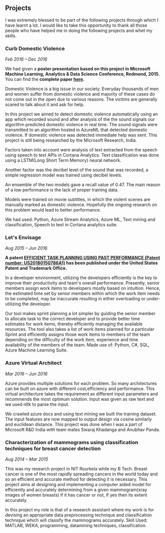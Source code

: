 ## Projects

I was extremely blessed to be part of the following projects through which I have learnt a lot. I would like to take this opportunity to thank all those people who have helped me in doing the following projects and whet my skills.

### Curb Domestic Violence
*Feb 2016 – Dec 2016*

We had given a **poster presentation based on this project in  Microsoft Machine Learning, Analytics & Data Science Conference, Redmond, 2015.** You can find the **complete paper [here](MLADS%202016-CurbDomesticViolence.pdf).**

Domestic Violence is a big issue in our society. Everyday thousands of men and women suffer from domestic violence and majority of these cases do not come out in the open due to various reasons. The victims are generally scared to talk about it and ask for help.

In this project we aimed to detect domestic violence automatically using an app which recorded sound and after analysis of the the sound signals our algorithm predicted domestic violence in real time. The sound signals were transmitted to an algorithm hosted in AzureML that detected domestic violence. If domestic violence was detected immediate help was sent. This project is still being researched by the Microsoft Research, India.
  
  Factors taken into account were analysis of text extracted from the speech using speech to text APIs in Cortana Analytics. Text classification was done using a LSTM(Long Short Term Memory) neural network. 
  
  Another factor was the decibel level of the sound that was recorded, a simple regression model was trained using decibel levels.
  
  An ensemble of the two models gave a recall value of 0.47. The main reason of a low performance is the lack of proper training data.
  
  Models were trained on movie subtitles, in which the violent scenes are manually marked as domestic violence. Hopefully the ongoing research on this problem would lead to better performance.

We had used: Python, Azure Stream Analytics, Azure ML, Text mining and classification, Speech to text in Cortana analytics suite.


### Let's Envisage
*Aug 2015 – Jun 2016*

  **A patent [EFFICIENT TASK PLANNING USING PAST PERFORMANCE (Patent number: US20180150786A1)](https://patents.google.com/patent/US20180150786A1/en?q=EFFICIENT&q=TASK&q=PLANNING&q=USING&q=PAST&q=PERFORMANCE&oq=EFFICIENT+TASK+PLANNING+USING+PAST+PERFORMANCE) has been published under the United States Patent and Trademark Office.**


In a developer environment, utilizing the developers efficiently is the key to improve their productivity and team's overall performance. Presently, senior members assign work items to developers mostly based on intuition. Hence, the estimated time set by senior members within which the work item needs to be completed, may be inaccurate resulting in either overloading or under-utilizing the developer. 

Our tool makes sprint planning a lot simpler by guiding the senior member to allocate task to the correct developer and to provide better time estimates for work items, thereby efficiently managing the available resources. The tool also takes a list of work items planned for a particular Sprint and efficiently assigns those work items to members of the team depending on the difficulty of the work item, experience and time availability of the members of the team. Made use of: Python, C#, SQL, Azure Machine Learning Suite.

### Azure Virtual Architect
*Mar 2016 – Jun 2016*

Azure provides multiple solutions for each problem. So many architectures can be built on azure with different cost,efficiency and performance. This virtual architecture takes the requirement as different input parameters and recommends the most optimum solution. Input was given as raw text and we used nltk to parse the input. 

   We crawled azure docs and using text mining we built the training dataset. The input features are now mapped to output design via cosine similarly and euclidean distance. This project was done when I was a part of Microsoft R&D India with team mates Swaraj Khadanga and Anubhav Panda.
   

### Characterization of mammograms using classification techniques for breast cancer detection
*Aug 2014 – Mar 2015*

This was my research project in NIT Rourkela while my B Tech. Breast cancer is one of the most rapidly spreading cancers in the world today and so an efficient and accurate method for detecting it is necessary. This project aims at designing and implementing a computer aided model for efficiently and accurately determining from a given mammogram(xray images of women breasts) if it has cancer or not, if yes then its extent accurately.

   In this project my role is that of a research assistant where my work is for devising an appropriate data preprocessing technique and classification technique which will classify the mammograms accurately.
Skill Used: MATLAB, WEKA, programming, datamining techniques, classification.
